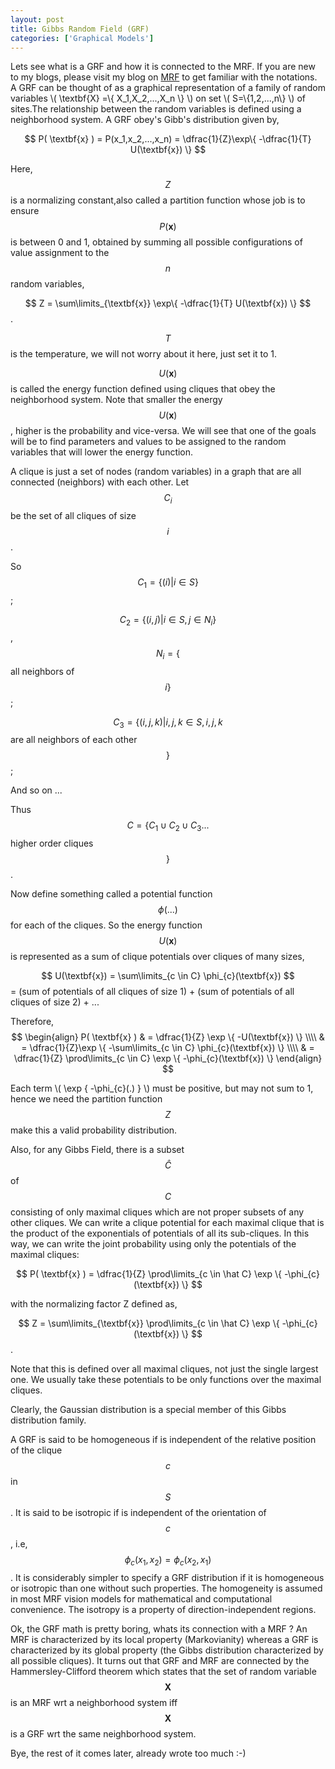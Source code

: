 ```yaml
---
layout: post
title: Gibbs Random Field (GRF)
categories: ['Graphical Models']
---
```


Lets see what is a GRF and how it is connected to the MRF. If you are new to my blogs, please visit my blog on [MRF](https://pchanda.github.io/MarkovRandomFields/) to get familiar with the notations. 
A GRF can be thought of as a graphical representation of a family of random variables \\( \textbf{X} =\\{ X_1,X_2,...,X_n \\} \\) on set \\( S=\\{1,2,...,n\\} \\) of sites.The relationship between the random variables is defined using a neighborhood system. A GRF obey's Gibb's distribution given by,

$$ P( \textbf{x} ) = P(x_1,x_2,...,x_n) = \dfrac{1}{Z}\exp\{ -\dfrac{1}{T} U(\textbf{x}) \} $$

Here, $$Z$$ is a normalizing constant,also called a partition function whose job is to ensure $$ P( \textbf{x} ) $$ is between 0 and 1, obtained by summing all possible configurations of value assignment to the $$n$$ random variables,

$$ Z = \sum\limits_{\textbf{x}} \exp\{ -\dfrac{1}{T} U(\textbf{x}) \} $$.

$$T$$ is the temperature, we will not worry about it here, just set it to 1. 

$$U(\textbf{x})$$ is called the energy function defined using cliques that obey the neighborhood system. Note that smaller the energy $$U(\textbf{x})$$, higher is the probability and vice-versa. We will see that one of the goals will be to find parameters and values to be assigned to the random variables that will lower the energy function.

A clique is just a set of nodes (random variables) in a graph that are all connected (neighbors) with each other. Let $$C_i$$ be the set of all cliques of size $$i$$. 

So $$ C_1 = \{(i) \vert i \in S\} $$;  

$$ C_2 = \{(i,j) \vert i \in S, j \in N_i \} $$, $$N_i=\{$$ all neighbors of $$ i\} $$;

$$ C_3 = \{(i,j,k) \vert i,j,k \in S, i,j,k $$ are all  neighbors of each other $$ \} $$;

And so on ...

Thus $$ C = \{ C_1 \cup C_2 \cup C_3 ... $$ higher order cliques $$\}$$. 

Now define something called a potential function $$\phi(...) $$ for each of the cliques. So the energy function $$ U(\textbf{x})$$ is represented as a sum of clique potentials over cliques of many sizes,

$$ U(\textbf{x}) = \sum\limits_{c \in C} \phi_{c}(\textbf{x}) $$
 = (sum of potentials of all cliques of size 1) + (sum of potentials of all cliques of size 2) + ... 

Therefore, 
$$
\begin{align}
P( \textbf{x} ) & = \dfrac{1}{Z} \exp \{ -U(\textbf{x}) \} \\\\
& = \dfrac{1}{Z}\exp \{ -\sum\limits_{c \in C} \phi_{c}(\textbf{x}) \} \\\\
& = \dfrac{1}{Z} \prod\limits_{c \in C} \exp \{ -\phi_{c}(\textbf{x}) \} 
\end{align}
$$

Each term \\( \exp \{ -\phi_{c}(.) \} \\) must be positive, but may not sum to 1, hence we need the partition function $$Z$$ make this a valid probability distribution. 

Also, for any Gibbs Field, there is a subset $$\hat C$$ of $$C$$ consisting of only maximal cliques which are not proper subsets of any other cliques. We can write a clique potential for each maximal clique that is the product of the exponentials of potentials of all its sub-cliques. In this way, we can write the joint probability using only the potentials of the maximal cliques:

$$ P( \textbf{x} ) = \dfrac{1}{Z} \prod\limits_{c \in \hat C} \exp \{ -\phi_{c}(\textbf{x}) \} $$

with the normalizing factor Z defined as,

$$ Z = \sum\limits_{\textbf{x}} \prod\limits_{c \in \hat C} \exp \{ -\phi_{c}(\textbf{x}) \}  $$.

Note that this is defined over all maximal cliques, not just the single largest one. We usually take these potentials to be only functions over the maximal cliques.

Clearly, the Gaussian distribution is a special member of this Gibbs distribution family.

A GRF is said to be homogeneous if is independent of the relative position of the clique $$c$$ in $$S$$. It is
said to be isotropic if is independent of the orientation of $$c$$, i.e, $$ \phi_{c}(x_1,x_2) =  \phi_{c}(x_2,x_1)$$. It is considerably simpler to specify a GRF distribution if it is homogeneous or isotropic than one without such properties. The homogeneity is assumed
in most MRF vision models for mathematical and computational convenience. The isotropy is a property of direction-independent regions.

Ok, the GRF math is pretty boring, whats its connection with a MRF ? An MRF is characterized by its local property (Markovianity) whereas a GRF is characterized by its global property (the Gibbs distribution characterized by all possible cliques). It turns out that GRF and MRF are connected by the Hammersley-Clifford theorem which states that the set of random variable $$\textbf{X}$$ is an MRF wrt a neighborhood system iff $$\textbf{X}$$ is a GRF wrt the same neighborhood system. 

Bye, the rest of it comes later, already wrote too much :-)

